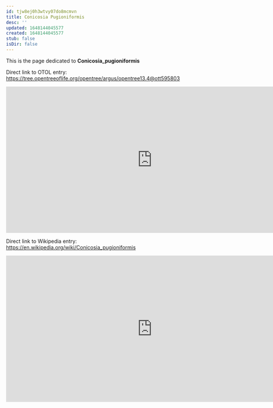 ```yaml
---
id: tjw8ej0h3wtvy07do8mcmvn
title: Conicosia Pugioniformis
desc: ''
updated: 1648144045577
created: 1648144045577
stub: false
isDir: false
---
```

This is the page dedicated to **Conicosia_pugioniformis**


Direct link to OTOL entry: https://tree.opentreeoflife.org/opentree/argus/opentree13.4@ott595803



<html>
    <body>
    <iframe src="https://tree.opentreeoflife.org/opentree/argus/opentree13.4@ott595803"
    width="800" height="400" frameborder="0" allowfullscreen> </iframe>
    </body>
</html>
    


Direct link to Wikipedia entry: https://en.wikipedia.org/wiki/Conicosia_pugioniformis



<html>
    <body>
    <iframe src="https://en.wikipedia.org/wiki/Conicosia_pugioniformis"
    width="800" height="400" frameborder="0" allowfullscreen> </iframe>
    </body>
</html>
    
